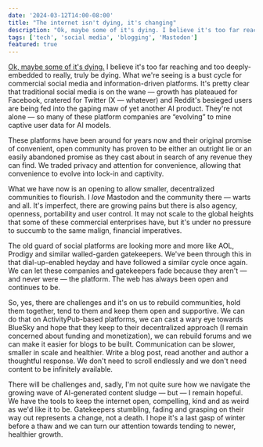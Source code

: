 ```yaml
---
date: '2024-03-12T14:00-08:00'
title: "The internet isn't dying, it's changing"
description: "Ok, maybe some of it's dying. I believe it's too far reaching and too deeply-embedded to really, truly be dying. What we're seeing is a bust cycle for commercial social media and information-driven platforms. It's pretty clear that traditional social media is on the wane — growth has plateaued for Facebook, cratered for Twitter (X — whatever) and Reddit's besieged users are being fed into the gaping maw of yet another AI product. They're not alone — so many of these platform companies are “evolving” to mine captive user data for AI models."
tags: ['tech', 'social media', 'blogging', 'Mastodon']
featured: true
---
```

[Ok, maybe some of it's dying.](https://www.wheresyoured.at/are-we-watching-the-internet-die/) I believe it's too far reaching and too deeply-embedded to really, truly be dying. What we're seeing is a bust cycle for commercial social media and information-driven platforms. It's pretty clear that traditional social media is on the wane — growth has plateaued for Facebook, cratered for Twitter (X — whatever) and Reddit's besieged users are being fed into the gaping maw of yet another AI product. They're not alone — so many of these platform companies are “evolving” to mine captive user data for AI models.<!-- excerpt -->

These platforms have been around for years now and their original promise of convenient, open community has proven to be either an outright lie or an easily abandoned promise as they cast about in search of any revenue they can find. We traded privacy and attention for convenience, allowing that convenience to evolve into lock-in and captivity.

What we have now is an opening to allow smaller, decentralized communities to flourish. I *love* Mastodon and the community there — warts and all. It's imperfect, there are growing pains but there is also agency, openness, portability and user control. It may not scale to the global heights that some of these commercial enterprises have, but it's under no pressure to succumb to the same malign, financial imperatives.

The old guard of social platforms are looking more and more like AOL, Prodigy and similar walled-garden gatekeepers. We've been through this in that dial-up-enabled heyday and have followed a similar cycle once again. We can let these companies and gatekeepers fade because they aren't — and never were — the platform. The web has always been open and continues to be.

So, yes, there are challenges and it's on us to rebuild communities, hold them together, tend to them and keep them open and supportive. We can do that on ActivityPub-based platforms, we can cast a wary eye towards BlueSky and hope that they keep to their decentralized approach (I remain concerned about funding and monetization), we can rebuild forums and we can make it easier for blogs to be built. Communication can be slower, smaller in scale and healthier. Write a blog post, read another and author a thoughtful response. We don't need to scroll endlessly and we don't need content to be infinitely available.

There will be challenges and, sadly, I'm not quite sure how we navigate the growing wave of AI-generated content sludge — but — I remain hopeful. We have the tools to keep the internet open, compelling, kind and as weird as we'd like it to be. Gatekeepers stumbling, fading and grasping on their way out represents a change, not a death. I hope it's a last gasp of winter before a thaw and we can turn our attention towards tending to newer, healthier growth.